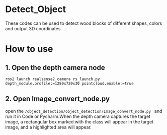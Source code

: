 # Detect_Object
These codes can be used to detect wood blocks of different shapes, colors and output 3D coordinates.
# How to use

   
   ## 1. Open the depth camera node
   ```
   ros2 launch realsense2_camera rs_launch.py depth_module.profile:=1280x720x30 pointcloud.enable:=true
   ```
   ## 2. Open Image_convert_node.py
   open the
     ```/object_detection/object_detection/Image_convert_node.py
     ``` 
     and run it in Code or Pycharm.When the depth camera captures the target image, a rectangular box marked with the class will appear in the target image, and a highlighted area will appear.
     
      
    

   
   
   
   

